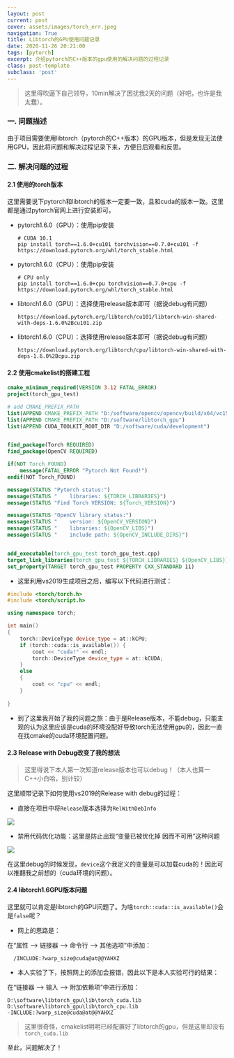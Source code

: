 ```yaml
---
layout: post
current: post
cover: assets/images/torch_err.jpeg
navigation: True
title: Libtorch的GPU使用问题记录
date: 2020-11-26 20:21:00
tags: [pytorch]
excerpt: 介绍pytorch的C++版本的gpu使用的解决问题的过程记录
class: post-template
subclass: 'post'
---
```



> 这里得吹逼下自己领导，10min解决了困扰我2天的问题（好吧，也许是我太蠢）。

### 一. 问题描述

由于项目需要使用libtorch（pytorch的C++版本）的GPU版本，但是发现无法使用GPU，因此将问题和解决过程记录下来，方便日后观看和反思。

### 二. 解决问题的过程

#### 2.1 使用的torch版本

这里需要说下pytorch和libtorch的版本一定要一致，且和cuda的版本一致。这里都是通过pytorch官网上进行安装即可。

* pytorch1.6.0（GPU）：使用pip安装

  ```
  # CUDA 10.1
  pip install torch==1.6.0+cu101 torchvision==0.7.0+cu101 -f https://download.pytorch.org/whl/torch_stable.html
  ```

* pytorch1.6.0（CPU）：使用pip安装

  ```
  # CPU only
  pip install torch==1.6.0+cpu torchvision==0.7.0+cpu -f https://download.pytorch.org/whl/torch_stable.html
  ```
  
* libtorch1.6.0（GPU）：选择使用release版本即可（据说debug有问题）

  ```
  https://download.pytorch.org/libtorch/cu101/libtorch-win-shared-with-deps-1.6.0%2Bcu101.zip
  ```
  
* libtorch1.6.0（CPU）：选择使用release版本即可（据说debug有问题）
  ```
  https://download.pytorch.org/libtorch/cpu/libtorch-win-shared-with-deps-1.6.0%2Bcpu.zip
  ```

#### 2.2 使用cmakelist的搭建工程

```cmake
cmake_minimum_required(VERSION 3.12 FATAL_ERROR)
project(torch_gpu_test)

# add CMAKE_PREFIX_PATH
list(APPEND CMAKE_PREFIX_PATH "D:/software/opencv/opencv/build/x64/vc15/lib")
list(APPEND CMAKE_PREFIX_PATH "D:/software/libtorch_gpu")
list(APPEND CUDA_TOOLKIT_ROOT_DIR "D:/software/cuda/development")


find_package(Torch REQUIRED)
find_package(OpenCV REQUIRED)

if(NOT Torch_FOUND)
    message(FATAL_ERROR "Pytorch Not Found!")
endif(NOT Torch_FOUND)

message(STATUS "Pytorch status:")
message(STATUS "    libraries: ${TORCH_LIBRARIES}")
message(STATUS "Find Torch VERSION: ${Torch_VERSION}")

message(STATUS "OpenCV library status:")
message(STATUS "    version: ${OpenCV_VERSION}")
message(STATUS "    libraries: ${OpenCV_LIBS}")
message(STATUS "    include path: ${OpenCV_INCLUDE_DIRS}")


add_executable(torch_gpu_test torch_gpu_test.cpp)
target_link_libraries(torch_gpu_test ${TORCH_LIBRARIES} ${OpenCV_LIBS})
set_property(TARGET torch_gpu_test PROPERTY CXX_STANDARD 11)
```

* 这里利用vs2019生成项目之后，编写以下代码进行测试：

```C++
#include <torch/torch.h>
#include <torch/script.h>

using namespace torch;

int main()
{
    torch::DeviceType device_type = at::kCPU;
    if (torch::cuda::is_available()) {
        cout << "cuda!" << endl;
        torch::DeviceType device_type = at::kCUDA;
    }
    else
    {
        cout << "cpu" << endl;
    }
    
}
```

* 到了这里我开始了我的问题之旅：由于是Release版本，不能debug，只能主观的认为这里应该是cuda的环境没配好导致torch无法使用gpu的，因此一直在找cmake的cuda环境配置问题。

#### 2.3 Release with Debug改变了我的想法

>  这里得说下本人第一次知道release版本也可以debug！（本人也算一C++小白哈，别计较）

这里顺带记录下如何使用vs2019的Release with debug的过程：

* 直接在项目中将`Release`版本选择为`RelWithDebInfo`

![](https://i.loli.net/2021/02/01/FcP7UNy4fqTxkR1.png)

* 禁用代码优化功能：这里是防止出现“变量已被优化掉 因而不可用”这种问题

![](https://i.loli.net/2021/02/01/KSBZQE8f7IkenWD.png)

在这里debug的时候发现，`device`这个我定义的变量是可以加载cuda的！因此可以推翻我之前想的（cuda环境的问题）。

#### 2.4 libtorch1.6GPU版本问题

这里就可以肯定是libtorch的GPU问题了。为啥`torch::cuda::is_available()`会是`false`呢？

* 网上的思路是：

在“属性 --> 链接器 --> 命令行 --> 其他选项”中添加：

```
  /INCLUDE:?warp_size@cuda@at@@YAHXZ
```

* 本人实验了下，按照网上的添加会报错，因此以下是本人实验可行的结果：

在“链接器 --> 输入 --> 附加依赖项”中进行添加：

```
D:\software\libtorch_gpu\lib\torch_cuda.lib
D:\software\libtorch_gpu\lib\torch_cpu.lib
-INCLUDE:?warp_size@cuda@at@@YAHXZ
```

> 这里很奇怪，cmakelist明明已经配置好了libtorch的gpu，但是这里却没有`torch_cuda.lib`

至此，问题解决了！



